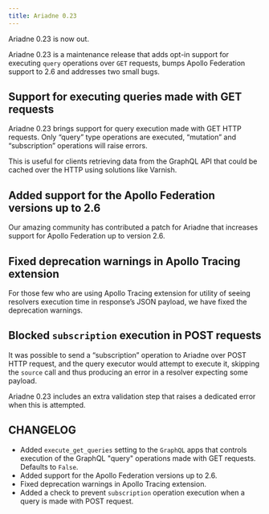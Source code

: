 ```yaml
---
title: Ariadne 0.23
---
```


Ariadne 0.23 is now out.

Ariadne 0.23 is a maintenance release that adds opt-in support for executing `query` operations over `GET` requests, bumps Apollo Federation support to 2.6 and addresses two small bugs.

<!--truncate-->

##  Support for executing queries made with GET requests

Ariadne 0.23 brings support for query execution made with GET HTTP requests. Only “query” type operations are executed, “mutation” and “subscription” operations will raise errors.

This is useful for clients retrieving data from the GraphQL API that could be cached over the HTTP using solutions like Varnish.


## Added support for the Apollo Federation versions up to 2.6

Our amazing community has contributed a patch for Ariadne that increases support for Apollo Federation up to version 2.6.


## Fixed deprecation warnings in Apollo Tracing extension

For those few who are using Apollo Tracing extension for utility of seeing resolvers execution time in response’s JSON payload, we have fixed the deprecation warnings.


## Blocked `subscription` execution in POST requests

It was possible to send a “subscription” operation to Ariadne over POST HTTP request, and the query executor would attempt to execute it, skipping the `source` call and thus producing an error in a resolver expecting some payload.

Ariadne 0.23 includes an extra validation step that raises a dedicated error when this is attempted.


## CHANGELOG

- Added `execute_get_queries` setting to the `GraphQL` apps that controls execution of the GraphQL "query" operations made with GET requests. Defaults to `False`.
- Added support for the Apollo Federation versions up to 2.6.
- Fixed deprecation warnings in Apollo Tracing extension.
- Added a check to prevent `subscription` operation execution when a query is made with POST request.
